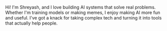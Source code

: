 Hi! I'm Shreyash, and I love building AI systems that solve real problems. Whether I'm training models or making memes, I enjoy making AI more fun and useful. I've got a knack for taking complex tech and turning it into tools that actually help people.



